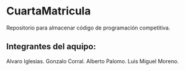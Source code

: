 # CuartaMatricula
Repositorio para almacenar código de programación competitiva.
## Integrantes del aquipo:
Alvaro Iglesias.
Gonzalo Corral.
Alberto Palomo.
Luis Miguel Moreno.
